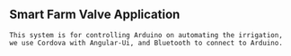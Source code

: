 ## Smart Farm Valve Application

    This system is for controlling Arduino on automating the irrigation, we use Cordova with Angular-Ui, and Bluetooth to connect to Arduino.